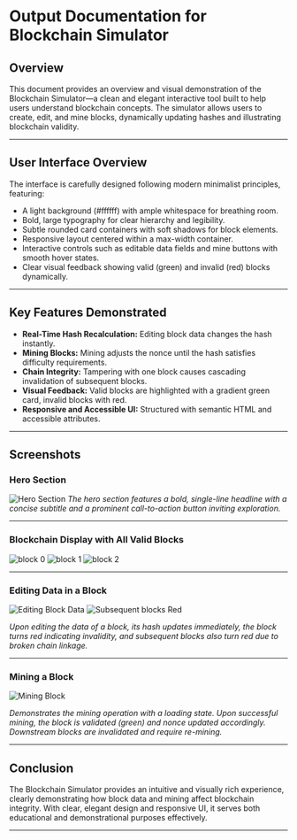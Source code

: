 # Output Documentation for Blockchain Simulator

## Overview

This document provides an overview and visual demonstration of the Blockchain Simulator—a clean and elegant interactive tool built to help users understand blockchain concepts. The simulator allows users to create, edit, and mine blocks, dynamically updating hashes and illustrating blockchain validity.

---

## User Interface Overview

The interface is carefully designed following modern minimalist principles, featuring:

- A light background (#ffffff) with ample whitespace for breathing room.
- Bold, large typography for clear hierarchy and legibility.
- Subtle rounded card containers with soft shadows for block elements.
- Responsive layout centered within a max-width container.
- Interactive controls such as editable data fields and mine buttons with smooth hover states.
- Clear visual feedback showing valid (green) and invalid (red) blocks dynamically.

---

## Key Features Demonstrated

- **Real-Time Hash Recalculation:** Editing block data changes the hash instantly.
- **Mining Blocks:** Mining adjusts the nonce until the hash satisfies difficulty requirements.
- **Chain Integrity:** Tampering with one block causes cascading invalidation of subsequent blocks.
- **Visual Feedback:** Valid blocks are highlighted with a gradient green card, invalid blocks with red.
- **Responsive and Accessible UI:** Structured with semantic HTML and accessible attributes.

---

## Screenshots

### Hero Section

![Hero Section](screenshots/image.png)
_The hero section features a bold, single-line headline with a concise subtitle and a prominent call-to-action button inviting exploration._

---

### Blockchain Display with All Valid Blocks

![block 0](screenshots/image-1.png)
![block 1](screenshots/image-2.png)
![block 2](screenshots/image-3.png)

---

### Editing Data in a Block

![Editing Block Data](screenshots/image-4.png)
![Subsequent blocks Red](screenshots/image-5.png)

_Upon editing the data of a block, its hash updates immediately, the block turns red indicating invalidity, and subsequent blocks also turn red due to broken chain linkage._

---

### Mining a Block

![Mining Block](screenshots/image-6.png)

_Demonstrates the mining operation with a loading state. Upon successful mining, the block is validated (green) and nonce updated accordingly. Downstream blocks are invalidated and require re-mining._

---

## Conclusion

The Blockchain Simulator provides an intuitive and visually rich experience, clearly demonstrating how block data and mining affect blockchain integrity. With clear, elegant design and responsive UI, it serves both educational and demonstrational purposes effectively.

---
